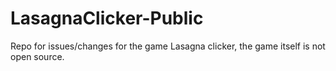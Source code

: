 # LasagnaClicker-Public
Repo for issues/changes for the game Lasagna clicker, the game itself is not open source.

